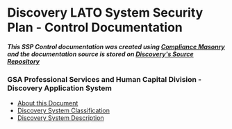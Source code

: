 
# Discovery LATO System Security Plan - Control Documentation

***This SSP Control documentation was created using [Compliance Masonry](https://github.com/opencontrol/compliance-masonry) and the documentation source is stored on [Discovery's Source Repository](https://github.com/PSHCDevOps/discovery/tree/ato/compliance)***

### GSA Professional Services and Human Capital Division - Discovery Application System

* [About this Document](docs/about.md)
* [Discovery System Classification](docs/classification.md)
* [Discovery System Description](docs/description.md)

